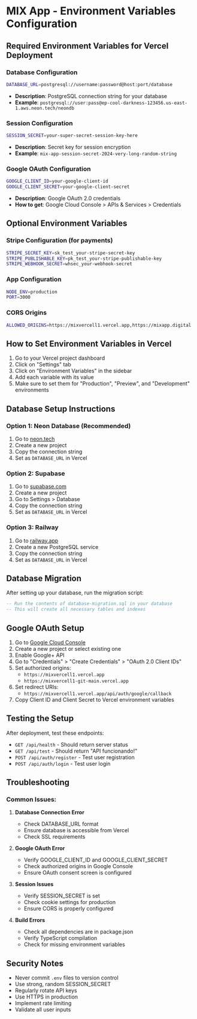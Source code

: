 # MIX App - Environment Variables Configuration

## Required Environment Variables for Vercel Deployment

### Database Configuration
```bash
DATABASE_URL=postgresql://username:password@host:port/database
```
- **Description**: PostgreSQL connection string for your database
- **Example**: `postgresql://user:pass@ep-cool-darkness-123456.us-east-1.aws.neon.tech/neondb`

### Session Configuration
```bash
SESSION_SECRET=your-super-secret-session-key-here
```
- **Description**: Secret key for session encryption
- **Example**: `mix-app-session-secret-2024-very-long-random-string`

### Google OAuth Configuration
```bash
GOOGLE_CLIENT_ID=your-google-client-id
GOOGLE_CLIENT_SECRET=your-google-client-secret
```
- **Description**: Google OAuth 2.0 credentials
- **How to get**: Google Cloud Console > APIs & Services > Credentials

## Optional Environment Variables

### Stripe Configuration (for payments)
```bash
STRIPE_SECRET_KEY=sk_test_your-stripe-secret-key
STRIPE_PUBLISHABLE_KEY=pk_test_your-stripe-publishable-key
STRIPE_WEBHOOK_SECRET=whsec_your-webhook-secret
```

### App Configuration
```bash
NODE_ENV=production
PORT=3000
```

### CORS Origins
```bash
ALLOWED_ORIGINS=https://mixvercell1.vercel.app,https://mixapp.digital
```

## How to Set Environment Variables in Vercel

1. Go to your Vercel project dashboard
2. Click on "Settings" tab
3. Click on "Environment Variables" in the sidebar
4. Add each variable with its value
5. Make sure to set them for "Production", "Preview", and "Development" environments

## Database Setup Instructions

### Option 1: Neon Database (Recommended)
1. Go to [neon.tech](https://neon.tech)
2. Create a new project
3. Copy the connection string
4. Set as `DATABASE_URL` in Vercel

### Option 2: Supabase
1. Go to [supabase.com](https://supabase.com)
2. Create a new project
3. Go to Settings > Database
4. Copy the connection string
5. Set as `DATABASE_URL` in Vercel

### Option 3: Railway
1. Go to [railway.app](https://railway.app)
2. Create a new PostgreSQL service
3. Copy the connection string
4. Set as `DATABASE_URL` in Vercel

## Database Migration

After setting up your database, run the migration script:

```sql
-- Run the contents of database-migration.sql in your database
-- This will create all necessary tables and indexes
```

## Google OAuth Setup

1. Go to [Google Cloud Console](https://console.cloud.google.com)
2. Create a new project or select existing one
3. Enable Google+ API
4. Go to "Credentials" > "Create Credentials" > "OAuth 2.0 Client IDs"
5. Set authorized origins:
   - `https://mixvercell1.vercel.app`
   - `https://mixvercell1-git-main.vercel.app`
6. Set redirect URIs:
   - `https://mixvercell1.vercel.app/api/auth/google/callback`
7. Copy Client ID and Client Secret to Vercel environment variables

## Testing the Setup

After deployment, test these endpoints:

- `GET /api/health` - Should return server status
- `GET /api/test` - Should return "API funcionando!"
- `POST /api/auth/register` - Test user registration
- `POST /api/auth/login` - Test user login

## Troubleshooting

### Common Issues:

1. **Database Connection Error**
   - Check DATABASE_URL format
   - Ensure database is accessible from Vercel
   - Check SSL requirements

2. **Google OAuth Error**
   - Verify GOOGLE_CLIENT_ID and GOOGLE_CLIENT_SECRET
   - Check authorized origins in Google Console
   - Ensure OAuth consent screen is configured

3. **Session Issues**
   - Verify SESSION_SECRET is set
   - Check cookie settings for production
   - Ensure CORS is properly configured

4. **Build Errors**
   - Check all dependencies are in package.json
   - Verify TypeScript compilation
   - Check for missing environment variables

## Security Notes

- Never commit `.env` files to version control
- Use strong, random SESSION_SECRET
- Regularly rotate API keys
- Use HTTPS in production
- Implement rate limiting
- Validate all user inputs

